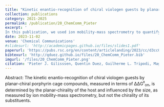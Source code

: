 ```yaml
---
title: "Kinetic enantio-recognition of chiral viologen guests by planar-chiral porphyrin cages (Open Access - HOT Article)"
collection: publications
category: 2021-2025
permalink: /publication/20_ChemComm_Pieter
excerpt: '
In this publication, we used ion mobility-mass spectrometry to quantify the size of substituents grafted onto macrocyclic porphyrin cage compounds. The substituent size correlates well with the threading rates of chiral guests, demonstrating the role of the substituent bulkiness on kinetic enantio-recognition.'
date: 2023-11-02
venue: 'Chemical Communications'
#slidesurl: 'http://academicpages.github.io/files/slides1.pdf'
paperurl: 'https://pubs.rsc.org/en/content/articlelanding/2023/cc/d3cc04934e'
bibtexurl: 'http://qduez.github.io/files/20_ChemComm_Pieter.bib'
imgurl: '/files/20_ChemComm_Pieter.png'
citation: 'Pieter J. Gilisssen, Quentin Duez, Guilherme L. Tripodi, Magda Dekker, Jiangkun Ouyang, Kais Dhbaibi, Nicolas Vanthuyne, Jeanne Crassous, Jana Roithová, Johannes A. A. W. Elemans, Roeland J. M. Nolte. (2023). &quot; Kinetic enantio-recognition of chiral viologen guests by planar-chiral porphyrin cages.&quot; <i>Chemical Communications</i>. 59(94), 13974–13977.'
---
```


Abstract:
The kinetic enantio-recognition of chiral viologen guests by planar-chiral porphyrin cage compounds, measured in terms of ΔΔG<sup>‡</sup><sub>on</sub>, is determined by the planar-chirality of the host and influenced by the size, as measured by ion mobility-mass spectrometry, but not the chirality of its substituents.
